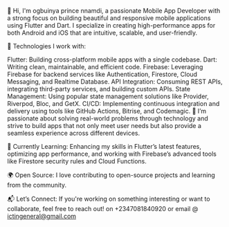 👋 Hi, I'm ogbuinya prince nnamdi, a passionate Mobile App Developer with a strong focus on building beautiful and responsive mobile applications using Flutter and Dart.
I specialize in creating high-performance apps for both Android and iOS that are intuitive, scalable, and user-friendly.

🔧 Technologies I work with:

Flutter: Building cross-platform mobile apps with a single codebase.
Dart: Writing clean, maintainable, and efficient code.
Firebase: Leveraging Firebase for backend services like Authentication, Firestore, Cloud Messaging, and Realtime Database.
API Integration: Consuming REST APIs, integrating third-party services, and building custom APIs.
State Management: Using popular state management solutions like Provider, Riverpod, Bloc, and GetX.
CI/CD: Implementing continuous integration and delivery using tools like GitHub Actions, Bitrise, and Codemagic.
🚀 I’m passionate about solving real-world problems through technology and strive to build apps that not only meet user needs but also provide a seamless experience across 
different devices.

🌱 Currently Learning: Enhancing my skills in Flutter’s latest features, optimizing app performance, and working with Firebase’s advanced tools like Firestore security rules 
and Cloud Functions.

🌍 Open Source: I love contributing to open-source projects and learning from the community.

📬 Let’s Connect: If you're working on something interesting or want to collaborate, feel free to reach out! on +2347081840920 or email @ ictingeneral@gmail.com
